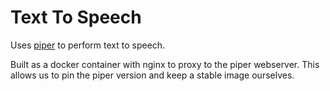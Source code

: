 # Text To Speech

Uses [piper](https://github.com/OHF-Voice/piper1-gpl) to perform text to speech.

Built as a docker container with nginx to proxy to the piper webserver. This allows us to pin the piper version and keep a stable image ourselves.